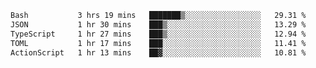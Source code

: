 <!--START_SECTION:waka-->

```txt
Bash           3 hrs 19 mins   ███████▒░░░░░░░░░░░░░░░░░   29.31 %
JSON           1 hr 30 mins    ███▒░░░░░░░░░░░░░░░░░░░░░   13.29 %
TypeScript     1 hr 27 mins    ███▒░░░░░░░░░░░░░░░░░░░░░   12.94 %
TOML           1 hr 17 mins    ███░░░░░░░░░░░░░░░░░░░░░░   11.41 %
ActionScript   1 hr 13 mins    ██▓░░░░░░░░░░░░░░░░░░░░░░   10.81 %
```

<!--END_SECTION:waka-->